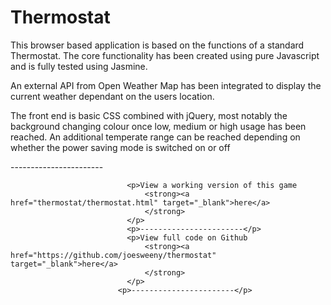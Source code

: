 # Thermostat
<p>This browser based application is based on the functions of a standard Thermostat. The core functionality has
                            been created using pure Javascript and is fully tested using Jasmine.</p>
                            <p>An external API from Open Weather Map has been integrated to display the current weather dependant on the users
                            location.</p>
                            <p>The front end is basic CSS combined with jQuery, most notably the background changing colour once low, medium or high
                            usage has been reached. An additional temperate range can be reached depending on whether the power saving mode is switched on or off</p>
                            <p>-----------------------</p>

                              <p>View a working version of this game
                                  <strong><a href="thermostat/thermostat.html" target="_blank">here</a>
                                  </strong>
                              </p>
                              <p>-----------------------</p>
                              <p>View full code on Github
                                  <strong><a href="https://github.com/joesweeny/thermostat" target="_blank">here</a>
                                  </strong>
                              </p>
                            <p>-----------------------</p>
